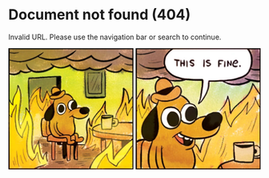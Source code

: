 # Document not found (404)

Invalid URL.
Please use the navigation bar or search to continue.

<p align="center">
<img alt="This is fine…" src="404.jpeg"/>
</p>
